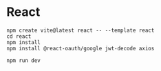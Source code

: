 # React

~~~
npm create vite@latest react -- --template react
cd react
npm install
npm install @react-oauth/google jwt-decode axios
~~~

~~~
npm run dev
~~~
